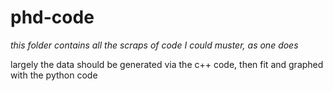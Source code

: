 # phd-code

*this folder contains all the scraps of code I could muster, as one does*

largely the data should be generated via the c++ code, then fit and graphed with the python code
